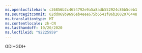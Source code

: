 ```yaml
---
ms.openlocfilehash: c36856b2c4654792e9a5a8adb552924c86b5deb1
ms.sourcegitcommit: 02dd069b9696eb4eee675b6541f86b2602076448
ms.translationtype: MT
ms.contentlocale: zh-CN
ms.lasthandoff: 10/20/2020
ms.locfileid: "92225959"
---
```

<span data-ttu-id="cc07e-101">GDI+</span><span class="sxs-lookup"><span data-stu-id="cc07e-101">GDI+</span></span>